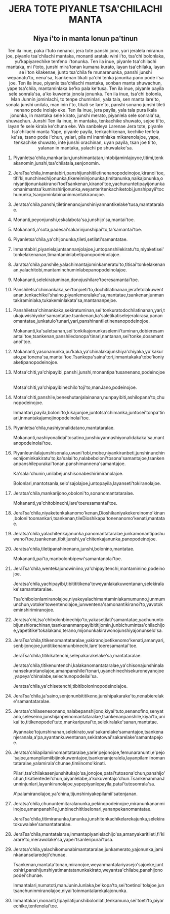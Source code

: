 <h1 align='center'>JERA TOTE PIYANLE TSA'CHILACHI MANTA</h1>
<h2 align='center'>Niya i'to in manta lonun pa'tinun</h2>
<p align='center'>Ten ila inue, paka i'tuto nenanci, jera tote panshi jono, yari jeralela miranun joe, piyanle tsa'chilachi mantaka, monanti aratalu wini i'to, tsa'chi bolonlaka, yu'kapiyarechike tenfeno i'tonunka.
Ten ila inue, piyanle tsa'chilachi mantaka, mi i'toto, junshi mira'tonan kumana kurato, layan tsa'chilaka, layan se i'ton kilakenae, junto tsa'chila fe munaranunka, panshi junshi wepanatu'to, nena'sa, tsankenan tikati ya'chi tenka janunka pano pode i'sa joe.
Ten ila inue, piyanle tsa'chilachi mantaka, sonban manta shuwachun, yape tsa'chila, mantaminlaka be'ko pala ke'tusa.
Ten ila inue, piyanle payila sele sonrala'sa, a'ko kuwenta jonola jonunka.
Ten ila inue, tsa'chi bolonla, Man Junnín jominlachi, to tenpe chuminlari, yala tala, sen manta lare'to, sonala junshi unilala, man inin i'to, tikati se lare'to, panshi sonano junshi tileti nenano pode inolajo eke.
Ten ila inue, jera payila, yala tala pura ikala jonunka, in mantaka sele kirato, junshi merato, piyanlela sele sonrala'sa, shuwachun. Junshi
Ten ila inue, in mantaka, tenkachike shuwato, sejoe ti'to, layan fe sele kirala ke'chuna eke.
Wa sanbeleya
Larenae
Jera tote, piyanle tsa'chilachi manta
Yape, piyanle payila, tenkachikenan, kechike tenfela ke'sa, tsano pode i'chun, yalari, pila mi inaminlaka mikarenolajoe, yape, tenkachike shuwato, inte junshi orachinan, uyan payila, tsan joe ti'to, yalanan in mantaka, yalachi pe shuwalake'sa.</p>
<ol>
  <li>
    <p>Piyanletsa'chila,mankarijun,junshimantatan,intobijaminlajoyoe,titimi,tenkakanomin,junshi,tsa'chilatala,senjonomin.</p>
  </li>
  <li>
    <p>JeraTsa'chila,inmantabiri,panshijunshitiletinenanopodeinojoe,kiranoi'toe,tifi'ki,nunchinechijonunka,tikereiminjonunka,timitanunka,naikajonunka,oniyantijonunkakiranoi'toeTsankenan,kiranoi'toe,yachununtetipayijonunkaomanimantsa'kuminshirijonunka,weyanteritenkachiketobi,junshipayii'tochununka,tsanjominlabinaninmantakiranojoe.</p>
  </li>
  <li>
    <p>Jeratsa'chila,panshi,tiletinenanojunshiniyannantikelake'tusa,mantataralae.</p>
  </li>
  <li>
    <p>Monanti,peyonjunshi,eskalabota'sa,junshijo'sa,mantai'toe.</p>
  </li>
  <li>
    <p>Mokananti,a'sota,padesai'sakarinjunshipai'to,ta'samantai'toe.</p>
  </li>
  <li>
    <p>Piyanletsa'chila,ya'chijonunka,tileti,setilati'samantatae.</p>
  </li>
  <li>
    <p>Inmantabiri,piyanlelajuntsannanjolajoe,juntopanshilekiratu'to,niyaketisei'tonkelakenanan,timantaminlabetipanopodeinolajoe.</p>
  </li>
  <li>
    <p>Jaratsa'chila,panshile,yalachimantajominkameratu'to,titisai'tonkelakenanan,yalachitobi,mantaminchuminlabepanopodeinolajoe.</p>
  </li>
  <li>
    <p>Mokananti,selekiratuminan,donojushilare'toeresamantai'toe.</p>
  </li>
  <li>
    <p>Panshiletsa'chimankaka,sei'tonjoeti'to,dochitilatinanan,jerafetolakuwentanan,tenkachikei'shaino,piyanlemeralake'sa,mantatae,tsankenanjunmantakiraminlaka,tukakeminlakata'sa,mantananpejoe.</p>
  </li>
  <li>
    <p>Panshiletsa'chimankaka,sekiratuminan,sei'tonkuratodochilatinanan,yari,tukajuwishiyoke'samantatae.tsankenan,ka'saletikatiselejerakirasa,pananomantatae,junkatulo'tunari,yari,panshinantiletinenanopodeinojoe.</p>
    <p>Mokananti,ka'saletsanan,sei'tonkikajonunkaselemii'tuminan,dobieresamantai'toe,tsankenan,panshiledonopa'tinari,nantanan,sei'tonke,dosamantanoi'toe.</p>
  </li>
  <li>
    <p>Mokananti,yasonanunka,pu'kaka,ya'chinalakajunshiya'chiyaka,yu'kakurato,pa'tonena'sa,mantai'toe.Tsankepa'saina'tori,inmantakaka'tobe'koniyaketipanopodeinojoe.</p>
  </li>
  <li>
    <p>Motsa'chiti,ya'chipayibi,panshi,junshi,monantipa'tusanenano,podeinojoe.</p>
    <p>Motsa'chiti,ya'chipayibinechilo'toji'to,manJano,podeinojoe.</p>
  </li>
  <li>
    <p>Motsa'chiti,panshile,beneshutanjalainanan,nunpayibiti,ashilopana'to,chunopodeinojoe.</p>
    <p>Inmantari,payila,boloni'to,kikajunjoe,juntotsa'chimanka,juntosei'tonpa'tinari,inmantakajamojinopodeinolai'toe.</p>
  </li>
  <li>
    <p>Piyanletsa'chila,nashiyonalidatano,mantataralae.</p>
    <p>Mokananti,nashiyonalidai'tosatino,junshiuyannashiyonalidakaka'sa,mantanopodeinolai'toe.</p>
  </li>
  <li>
    <p>Piyanleunilalajunshisonala,uwani'tobi,mobe,niyankiranbeti,junshinunchinechíjominkakiratu'to,ka'salai'to,nalabeboloni'tosona'samantajoe,tsankenanpanshilepurakai'tonan,panshimannena'samantajoe.</p>
    <p>Ka'salai'chunin,unilabejunshisonabeshirimiranolajoe.</p>
    <p>Bolonlari,mantotsanla,selo'sajolajoe,juntopayila,layanseti'tokiranolajoe.</p>
  </li>
  <li>
    <p>Jeratsa'chila,mankarijono,oboloni'to,sonanomantataralae.</p>
    <p>Mokananti,ya'chitobinechi,lare'toeresamantai'toe.</p>
  </li>
  <li>
    <p>JeraTsa'chila,niyaketenkakanomo'kenan,Dioshikaniyakekereinomo'kinan,boloni'toomankari,tsankenan,tileDioshikapa'tonenanomo'kenati,mantatae.</p>
  </li>
  <li>
    <p>Jeratsa'chila,yalachitenkajanunka,panomantataralae,junkamonantipashuwanoi'toe,tsankenan,tibitijunshi,ya'chitenkajanunka,panopodeinojoe.</p>
  </li>
  <li>
    <p>Jeratsa'chila,tiletipanshinenano,junshi,bolonino,mantatae.</p>
    <p>Mokananti,pai'to,manbolonbipewi'samantanolai'toe.</p>
  </li>
  <li>
    <p>JeraTsa'chila,wentekajunowiniino,ya'chipayitenchi,mantaminino,podeinojoe.</p>
    <p>Jeratsa'chila,yachipayibi,tibitititikena'toweyanlakakuwentanan,selekiralake'samantataralae.</p>
    <p>Tsa'chibolonlamiranolajoe,niyakeyalachimantaminlakamumunno,junmumunchun,votoke'towentenolajoe,junwentena'samonantikiranoi'to,yavotokeminshirimiranojoe.</p>
  </li>
  <li>
    <p>Jeratsa'chi,tsa'chibolonbinechijo'to,yakasetilati'samantatae,yachununtobijunshiorachinan,tsankenanmanpayibititijomin,junbichumintsa'chilachijoe,yapetitike'tokalakano,terano,mijonunkakirawonojunshiyajonunselo'sa.</p>
  </li>
  <li>
    <p>JeraTsa'chila,titikenomantataralae,yakiranojoetikenomo'kenati,amanyari,senbijonojoe,juntitikenannunbinechi,lare'toeresamantai'toe.</p>
    <p>JeraTsa'chila,titikikatenchi,selepakarakelake'sa,mantataralae.</p>
    <p>Jeratsa'chila,titikenuntenchi,kalakanomantataralae,ya'chisonajunshinalanansekurotanolajoe,amanpanshilei'tonari,uyanchinechisekuroneyanojoe,yapeya'chinalabe,selechunopodeilai'sa.</p>
    <p>Jeratsa'chila,ya'chisetenchi,tibitiboloninopodeinolajoe.</p>
  </li>
  <li>
    <p>JeraTsa'chila,ja'saino,senjonunbititikeno,junshipakarake'to,nenabierelake'samantataralae.</p>
  </li>
  <li>
    <p>Jeratsa'chilasenesonano,nalabepanshijono,kiyai'tuto,senanofino,senyatano,seleseino,junshijanpeinomantataralae,tsankenanpanshile,kiyai'to,unikai'to,titikenopodei'tuto,mankaripurai'to,selekiralake'sanan,mantatae.</p>
    <p>Ayannake'tojunshinanan,selekirato,wai'sakarelake'samantajoe,tsankenanjeranala,a'pa,ayantankuwentanan,sekiratowai'sakarelake'samantapejoe.</p>
  </li>
  <li>
    <p>Jeratsa'chilapilamiinomantataralae,yarie'pejonojoe,femunaranunti,e'pejo'sajoe,amanpilamiibijinokuwentajoe,tsankenanjeralela,layanpilamiinomantataralae,yalamirala'chunae,timiinomo'kinati.</p>
    <p>Pilari,tsa'chilakasenjunshitukajo'sa,jonojoe,patai'tutosona'chun,panshijo'chun,tikatientedei'chun,piyanlelabe,a'kokuventajo'chun.TsankenanmanJunninjunlari,layankiranolajoe,yapepiyanlepayila,patai'tutosonrala'sa.</p>
    <p>A'palamiranolajoe,ya'china,tijunshiniyakepilamii'satenjanan.</p>
  </li>
  <li>
    <p>Jeratsa'chila,chununtemitaralanunka,pekinopodeinojoe,miranunkananmiinojoe,amanpanshi1e,junbinechititiselonari,yananpekanomantatae.</p>
    <p>JeraTsa'chila,titimiranunka,tanunka,junshitenkachikelarekajunka,selekiratokuwalake'samantataralae.</p>
  </li>
  <li>
    <p>JeraTsa'chila,mantatalarae,inmantapiyanlelachijo'sa,amanyakaritileti,fi'kiarare'to,merawolake'sa,yapei'tsanleripurai'tusa.</p>
  </li>
  <li>
    <p>Jeratsa'chila,yalachikomunabimantataralae,junkamerato,yajonunka,jaminkananselaredeji'chunae.</p>
    <p>Tsankenan,mantata'tonan,miranojoe,weyanmantalariyasejo'sajoeke,juntoshiri,panshijunshiyatimantatanunkakirato,weyantsa'chilabe,panshijonopodei'chunae.</p>
    <p>Inmantalari,numatoti,manJuninJunlaka,be'kopa'to,sei'toetinoi'tolajoe,juntsanchuninmiranolajoe,niyai'toinmantalarekalajonunka.</p>
  </li>
  <li>
    <p>Inmantakari,monanti,tipayilatijunshibolonlati,tenkamuna,sei'toeti'to,piyarechike,tenfenolai'toe.</p>
  </li>
</ol>